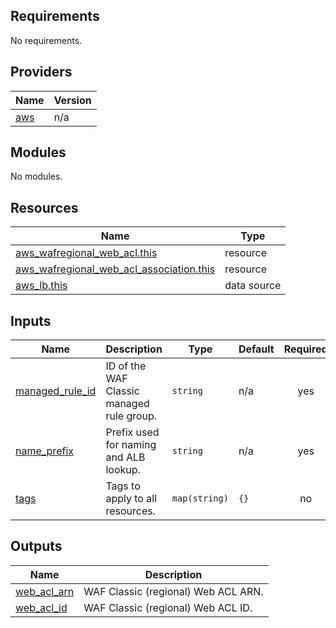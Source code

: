 <!-- BEGIN_TF_DOCS -->
## Requirements

No requirements.

## Providers

| Name | Version |
|------|---------|
| <a name="provider_aws"></a> [aws](#provider\_aws) | n/a |

## Modules

No modules.

## Resources

| Name | Type |
|------|------|
| [aws_wafregional_web_acl.this](https://registry.terraform.io/providers/hashicorp/aws/latest/docs/resources/wafregional_web_acl) | resource |
| [aws_wafregional_web_acl_association.this](https://registry.terraform.io/providers/hashicorp/aws/latest/docs/resources/wafregional_web_acl_association) | resource |
| [aws_lb.this](https://registry.terraform.io/providers/hashicorp/aws/latest/docs/data-sources/lb) | data source |

## Inputs

| Name | Description | Type | Default | Required |
|------|-------------|------|---------|:--------:|
| <a name="input_managed_rule_id"></a> [managed\_rule\_id](#input\_managed\_rule\_id) | ID of the WAF Classic managed rule group. | `string` | n/a | yes |
| <a name="input_name_prefix"></a> [name\_prefix](#input\_name\_prefix) | Prefix used for naming and ALB lookup. | `string` | n/a | yes |
| <a name="input_tags"></a> [tags](#input\_tags) | Tags to apply to all resources. | `map(string)` | `{}` | no |

## Outputs

| Name | Description |
|------|-------------|
| <a name="output_web_acl_arn"></a> [web\_acl\_arn](#output\_web\_acl\_arn) | WAF Classic (regional) Web ACL ARN. |
| <a name="output_web_acl_id"></a> [web\_acl\_id](#output\_web\_acl\_id) | WAF Classic (regional) Web ACL ID. |
<!-- END_TF_DOCS -->
